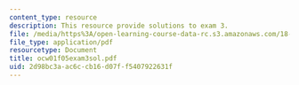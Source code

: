 ```yaml
---
content_type: resource
description: This resource provide solutions to exam 3.
file: /media/https%3A/open-learning-course-data-rc.s3.amazonaws.com/18-01-single-variable-calculus-fall-2005/2d98bc3aac6ccb16d07ff5407922631f_ocw01f05exam3sol.pdf
file_type: application/pdf
resourcetype: Document
title: ocw01f05exam3sol.pdf
uid: 2d98bc3a-ac6c-cb16-d07f-f5407922631f
---
```

